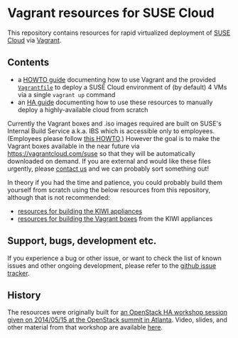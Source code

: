 # Vagrant resources for SUSE Cloud

This repository contains resources for rapid virtualized deployment of
[SUSE Cloud](https://www.suse.com/products/suse-cloud/) via
[Vagrant](http://www.vagrantup.com/).

## Contents

*   a [HOWTO guide](HOWTO.md) documenting how to use Vagrant and the
    provided [`Vagrantfile`](vagrant/Vagrantfile) to deploy a
    SUSE Cloud environment of (by default) 4 VMs via a single
    `vagrant up` command
*   an [HA guide](HA-GUIDE.md) documenting how to use these resources to
    manually deploy a highly-available cloud from scratch

Currently the Vagrant boxes and .iso images required are built on
SUSE's Internal Build Service a.k.a. IBS which is accessible only to
employees.  (Employees please follow
[this HOWTO](https://etherpad.nue.suse.com/p/cloud-vagrant).)  However
the goal is to make the Vagrant boxes available in the near future via
https://vagrantcloud.com/suse so that they will be automatically
downloaded on demand.  If you are external and would like these files
urgently, please
[contact us](https://forums.suse.com/forumdisplay.php?65-SUSE-Cloud)
and we can probably sort something out!

In theory if you had the time and patience, you could probably build
them yourself from scratch using the below resources from this
repository, although that is not recommended:

*   [resources for building the KIWI appliances](kiwi/)
*   [resources for building the Vagrant boxes](vagrant/) from the KIWI
    appliances

## Support, bugs, development etc.

If you experience a bug or other issue, or want to check the list
of known issues and other ongoing development, please refer to the
[github issue tracker](https://github.com/SUSE-Cloud/suse-cloud-vagrant/issues/).

## History

The resources were originally built for
[an OpenStack HA workshop session given on 2014/05/15 at the OpenStack summit in Atlanta](http://openstacksummitmay2014atlanta.sched.org/event/d3db2188dfed4459f8fbd03f5b405b81#.U4C6NXWx1Qo).
Video, slides, and other material from that workshop are available
[here](https://github.com/aspiers/openstacksummit2014-atlanta).
